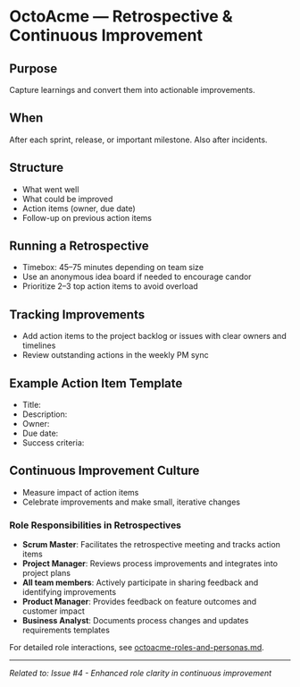 # OctoAcme — Retrospective & Continuous Improvement

## Purpose
Capture learnings and convert them into actionable improvements.

## When
After each sprint, release, or important milestone. Also after incidents.

## Structure
- What went well
- What could be improved
- Action items (owner, due date)
- Follow-up on previous action items

## Running a Retrospective
- Timebox: 45–75 minutes depending on team size
- Use an anonymous idea board if needed to encourage candor
- Prioritize 2–3 top action items to avoid overload

## Tracking Improvements
- Add action items to the project backlog or issues with clear owners and timelines
- Review outstanding actions in the weekly PM sync

## Example Action Item Template
- Title:
- Description:
- Owner:
- Due date:
- Success criteria:

## Continuous Improvement Culture
- Measure impact of action items
- Celebrate improvements and make small, iterative changes

### Role Responsibilities in Retrospectives
- **Scrum Master**: Facilitates the retrospective meeting and tracks action items
- **Project Manager**: Reviews process improvements and integrates into project plans
- **All team members**: Actively participate in sharing feedback and identifying improvements
- **Product Manager**: Provides feedback on feature outcomes and customer impact
- **Business Analyst**: Documents process changes and updates requirements templates

For detailed role interactions, see [octoacme-roles-and-personas.md](./octoacme-roles-and-personas.md).

---

_Related to: Issue #4 - Enhanced role clarity in continuous improvement_
